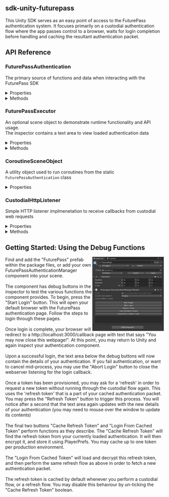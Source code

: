 ## sdk-unity-futurepass

This Unity SDK serves as an easy point of access to the FuturePass authentication system. 
It focuses primarily on a custodial authentication flow where the app passes control to a browser, waits for login completion before handling and caching the resultant authentication packet. 

## API Reference

### FuturePassAuthentication
The primary source of functions and data when interacting with the FuturePass SDK
<details>
  <summary>Properties</summary>
  
  ```cs
  Environment CurrentEnvironment; // The current Futurepass environment (Development, Staging, or Production)
  ```
  ```cs
  CustodialAuthenticationResponse LoadedAuthenticationDetails; // The current
  ```

</details>
<details>
  <summary>Methods</summary>
  
  ```cs
  SetEnvironment (Environment environment); // Set Futurepass environment (Development, Staging, or Production)
  ```
  ```cs
  SetTokenAutoCache (bool cacheAutomatically); // Toggle whether refresh token is cached in PlayerPrefs
  ```
  ```cs
  StartLogin(Action onSuccess, Action<Exception> onFailure); // Begin the custodial authentication process
  ```
  ```cs
  AbortLogin(); // Cancel ongoing login, closing the web socket
  ```
  ```cs
  RefreshToken(); // Request a new authentication packet using loaded refresh token
  ```
  ```cs
  CacheRefreshToken(); // Encrypt and store loaded refresh token in PlayerPrefs
  ```
  ```cs
  CacheRefreshToken(string refreshToken, string passKey); // Encrypt and store provided refresh token using passKey as encryption pass-key
  ```
  ```cs
  LoginFromCachedRefreshToken(string passKey); // Load and decrypt cached refresh token, then request authentication
  ```

</details>

### FuturePassExecutor
An optional scene object to demonstrate runtime functionality and API usage.<br>
The inspector contains a text area to view loaded authentication data
<details>
  <summary>Properties</summary>

  ```cs
  FuturePassAuthentication‎.Environment environment; // Inspector enum field to set Futurepass environment
  ```
  ```cs
  bool cacheRefreshToken; // Inspector toggle whether to automatically cache refresh token
  ```
</details>
<details>
  <summary>Methods</summary>

  ```cs
  StartLogin(); // Begin the custodial authentication process
  ```
  ```cs
  AbortLogin(); // Cancel ongoing login, closing the web socket
  ```
  ```cs
  RefreshToken(); // Request a new authentication packet using loaded refresh token
  ```
  ```cs
  CacheRefreshToken(); // Encrypt and store loaded refresh token in PlayerPrefs
  ```
  ```cs
  LoginFromCachedRefreshToken(string passKey); // Load and decrypt cached refresh token, then request authentication
  ```
</details>

### CoroutineSceneObject
A utility object used to run coroutines from the static `FuturePassAuthentication` class
<details>
  <summary>Properties</summary>

  ```cs
  CoroutineSceneObject Instance; // Singleton reference to the scene object
  ```
</details>

### CustodialHttpListener
Simple HTTP listener implmenetation to receive callbacks from custodial web requests
<details>
  <summary>Properties</summary>

  ```cs
  CustodialHttpListener Instance; // Singleton reference to the listener object
  ```
  ```cs
  string ExpectedState; // The expected state value for validating CSRF protection
  ```
</details>
<details>
  <summary>Methods</summary>

  ```cs
  StartTokenAuthListener(Action<string,string,string> onAuthCodeReceived); // Create HttpListener and begin listening for callbacks. On receiving a valid packet, returns auth code details (authCode, state, ExpectedState)
  ```

  ```cs
  StopAuthTokenListener(); // Close HttpListener connection
  ```

  ```cs
  byte[] ConvertFromBase64String‎(string base64); // Convert a base64 string into a byte[]
  ```
</details>

## Getting Started: Using the Debug Functions

<img align="right" src="docs/sc-prefab.png" width=45%>

Find and add the "FuturePass" prefab within the package files, or add your own FuturePassAuthenticationManager component into your scene.
<br><br>
The component has debug buttons in the inspector to test the various functions the component provides. 
To begin, press the "Start Login" button. This will open your default browser with the FuturePass authentication page. Follow the steps to login through these pages. 
<br><br>
Once login is complete, your browser will redirect to a http://localhost:3000/callback page with text that says "You may now close this webpage!". At this point, you may return to Unity and again inspect your authentication component. 
<br><br>
Upon a successful login, the text area below the debug buttons will now contain the details of your authentication. 
If you fail authentication, or want to cancel mid-process, you may use the "Abort Login" button to close the webserver listening for the login callback.
<br><br>
Once a token has been provisioned, you may ask for a 'refresh' in order to request a new token without running through the custodial flow again. This uses the 'refresh token' that is a part of your cached authentication packet. You may press the "Refresh Token" button to trigger this process. You will notice after a second that the text area again updates with the new details of your authentication (you may need to mouse over the window to update its contents)
<br><br>
The final two buttons "Cache Refresh Token" and "Login From Cached Token" perform functions as they describe. The "Cache Refresh Token" will find the refresh token from your currently loaded authentication. It will then encrypt it, and store it using PlayerPrefs. You may cache up to one token per production environment. 
<br><br>
The "Login From Cached Token" will load and decrypt this refresh token, and then perform the same refresh flow as above in order to fetch a new authentication packet. 
<br><br>
The refresh token is cached by default whenever you perform a custodial flow, or a refresh flow. You may disable this behaviour by un-ticking the "Cache Refresh Token" boolean.



